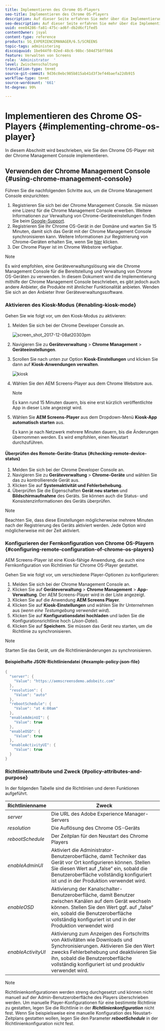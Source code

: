 ```yaml
---
title: Implementieren des Chrome OS-Players
seo-title: Implementieren des Chrome OS-Players
description: Auf dieser Seite erfahren Sie mehr über die Implementierung des Chrome OS-Players mithilfe der Chrome Management Console.
seo-description: Auf dieser Seite erfahren Sie mehr über die Implementierung des Chrome OS-Players mithilfe der Chrome Management Console.
uuid: eee84286-fa81-475c-ad6f-db2d6cf1fed5
contentOwner: jsyal
content-type: reference
products: SG_EXPERIENCEMANAGER/6.5/SCREENS
topic-tags: administering
discoiquuid: 1be944f0-02ed-48c6-98bc-504d758ff866
feature: Verwalten von Screens
role: 'Administrator  '
level: Zwischenschaltung
translation-type: tm+mt
source-git-commit: 9d36c0ebc985b815ab41d3f3ef44baefa22db915
workflow-type: tm+mt
source-wordcount: '661'
ht-degree: 99%

---
```



# Implementieren des Chrome OS-Players {#implementing-chrome-os-player}

In diesem Abschnitt wird beschrieben, wie Sie den Chrome OS-Player mit der Chrome Management Console implementieren.

## Verwenden der Chrome Management Console {#using-chrome-management-console}

Führen Sie die nachfolgenden Schritte aus, um die Chrome Management Console einzurichten:

1. Registrieren Sie sich bei der Chrome Management Console. Sie müssen eine Lizenz für die Chrome Management Console erwerben. Weitere Informationen zur Verwaltung von Chrome-Geräteeinstellungen finden Sie beim [Google-Support](https://support.google.com/chrome/a/answer/1375678?hl=de&amp;ref_topic=2935995).
1. Registrieren Sie Ihr Chrome OS-Gerät in der Domäne und warten Sie 15 Minuten, damit sich das Gerät mit der Chrome Management Console synchronisieren kann. Weitere Informationen zur Registrierung von Chrome-Geräten erhalten Sie, wenn Sie [hier](https://support.google.com/chrome/a/answer/1360534?hl=de) klicken.
1. Der Chrome Player ist im Chrome Webstore verfügbar.

>[!NOTE]
>
>Es wird empfohlen, eine Geräteverwaltungslösung wie die Chrome Management Console für die Bereitstellung und Verwaltung von Chrome OS-Geräten zu verwenden. In diesem Dokument wird die Implementierung mithilfe der Chrome Management Console beschrieben, es gibt jedoch auch andere Anbieter, die Produkte mit ähnlicher Funktionalität anbieten. Wenden Sie sich an den Anbieter Ihrer Geräteverwaltungssoftware.

### Aktivieren des Kiosk-Modus {#enabling-kiosk-mode}

Gehen Sie wie folgt vor, um den Kiosk-Modus zu aktivieren:

1. Melden Sie sich bei der Chrome Developer Console an.

   ![screen_shot_2017-12-08at20303pm](assets/screen_shot_2017-12-08at20303pm.png)

1. Navigieren Sie zu **Geräteverwaltung** > **Chrome Management** > **Geräteeinstellungen**.
1. Scrollen Sie nach unten zur Option **Kiosk-Einstellungen** und klicken Sie dann auf **Kiosk-Anwendungen verwalten**.

   ![kiosk](assets/kiosk.png)

1. Wählen Sie den AEM Screens-Player aus dem Chrome Webstore aus.

   >[!NOTE]
   >
   >Es kann rund 15 Minuten dauern, bis eine erst kürzlich veröffentlichte App in dieser Liste angezeigt wird.

1. Wählen Sie **AEM Screens-Player** aus dem Dropdown-Menü **Kiosk-App automatisch starten** aus.

   Es kann je nach Netzwerk mehrere Minuten dauern, bis die Änderungen übernommen werden. Es wird empfohlen, einen Neustart durchzuführen.

#### Überprüfen des Remote-Geräte-Status {#checking-remote-device-status}

1. Melden Sie sich bei der Chrome Developer Console an.
1. Navigieren Sie zu **Geräteverwaltung** > **Chrome-Geräte** und wählen Sie das zu kontrollierende Gerät aus.
1. Klicken Sie auf **Systemaktivität und Fehlerbehebung**.
1. Überprüfen Sie die Eigenschaften **Gerät neu starten** und **Bildschirmaufnahme** des Geräts. Sie können auch die Status- und Konsistenzinformationen des Geräts überprüfen.

>[!NOTE]
>
>Beachten Sie, dass diese Einstellungen möglicherweise mehrere Minuten nach der Registrierung des Geräts aktiviert werden. Jede Option wird möglicherweise mit der Zeit aktiviert.

### Konfigurieren der Fernkonfiguration von Chrome OS-Playern {#configuring-remote-configuration-of-chrome-os-players}

AEM Screens-Player ist eine Kiosk-fähige Anwendung, die auch eine Fernkonfiguration von Richtlinien für Chrome OS-Player gestattet.

Gehen Sie wie folgt vor, um verschiedene Player-Optionen zu konfigurieren:

1. Melden Sie sich bei der Chrome Management Console an.
1. Klicken Sie auf **Geräteverwaltung** > **Chrome Management** > **App-Verwaltung**. Der AEM Screens-Player wird in der Liste angezeigt.
1. Klicken Sie auf die Anwendung **AEM Screens Player**.
1. Klicken Sie auf **Kiosk-Einstellungen** und wählen Sie Ihr Unternehmen aus (*wenn eine Testumgebung verwendet wird*).
1. Klicken Sie auf **Konfigurationsdatei hochladen** und laden Sie die Konfigurationsrichtlinie hoch (*Json-Datei*).
1. Klicken Sie auf **Speichern**. Sie müssen das Gerät neu starten, um die Richtlinie zu synchronisieren.

>[!NOTE]
>
>Starten Sie das Gerät, um die Richtlinienänderungen zu synchronisieren.

#### Beispielhafte JSON-Richtliniendatei    {#example-policy-json-file}

```java
{
  "server": {
    "Value": "https://aemscreensdemo.adobeitc.com"
  },
  "resolution": {
    "Value": "auto"
  },
  "rebootSchedule": {
    "Value": "at 4:00am"
  },
  "enableAdminUI": {
    "Value": true
  },
  "enableOSD": {
    "Value": true
  },
  "enableActivityUI": {
    "Value": true
  }
}
```

### Richtlinienattribute und Zweck {#policy-attributes-and-purpose}

In der folgenden Tabelle sind die Richtlinien und deren Funktionen aufgeführt.

| **Richtlinienname** | **Zweck** |
|---|---|
| *server* | Die URL des Adobe Experience Manager-Servers |
| *resolution* | Die Auflösung des Chrome OS-Geräts |
| *rebootSchedule* | Der Zeitplan für den Neustart des Chrome Players |
| *enableAdminUI* | Aktiviert die Administrator-Benutzeroberfläche, damit Techniker das Gerät vor Ort konfigurieren können. Stellen Sie diesen Wert auf „false“ ein, sobald die Benutzeroberfläche vollständig konfiguriert ist und in der Produktion verwendet wird. |
| *enableOSD* | Aktivierung der Kanalschalter-Benutzeroberfläche, damit Benutzer zwischen Kanälen auf dem Gerät wechseln können. Stellen Sie den Wert ggf. auf „false“ ein, sobald die Benutzeroberfläche vollständig konfiguriert ist und in der Produktion verwendet wird |
| *enableActivityUI* | Aktivierung zum Anzeigen des Fortschritts von Aktivitäten wie Downloads und Synchronisierungen. Aktivieren Sie den Wert zwecks Fehlerbehebung und deaktivieren Sie ihn, sobald die Benutzeroberfläche vollständig konfiguriert ist und produktiv verwendet wird. |

>[!NOTE]
>
>Richtlinienkonfigurationen werden streng durchgesetzt und können nicht manuell auf der Admin-Benutzeroberfläche des Players überschrieben werden. Um manuelle Player-Konfigurationen für eine bestimmte Richtlinie zu gestatten, legen Sie die Richtlinie in der ***Richtlinienkonfiguration*** nicht fest. Wenn Sie beispielsweise eine manuelle Konfiguration des Neustart-Zeitplans gestatten wollen, legen Sie den Parameter ***rebootSchedule*** in der Richtlinienkonfiguration nicht fest.
